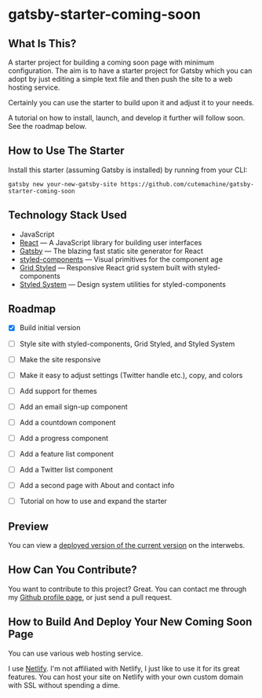 # gatsby-starter-coming-soon

## What Is This?

A starter project for building a coming soon page with minimum configuration. The aim is to have a starter project for Gatsby which you can adopt by just editing a simple text file and then push the site to a web hosting service.

Certainly you can use the starter to build upon it and adjust it to your needs.

A tutorial on how to install, launch, and develop it further will follow soon. See the roadmap below.


## How to Use The Starter

Install this starter (assuming Gatsby is installed) by running from your CLI:

```
gatsby new your-new-gatsby-site https://github.com/cutemachine/gatsby-starter-coming-soon
```


## Technology Stack Used

- JavaScript
- [React](https://reactjs.org) — A JavaScript library for building user interfaces
- [Gatsby](https://www.gatsbyjs.org) — The blazing fast static site generator for React
- [styled-components](https://www.styled-components.com) — Visual primitives for the component age
- [Grid Styled](http://jxnblk.com/grid-styled/) — Responsive React grid system built with styled-components
- [Styled System](http://jxnblk.com/styled-system/) — Design system utilities for styled-components


## Roadmap

- [x] Build initial version
- [ ] Style site with styled-components, Grid Styled, and Styled System
- [ ] Make the site responsive
- [ ] Make it easy to adjust settings (Twitter handle etc.), copy, and colors
- [ ] Add support for themes
- [ ] Add an email sign-up component
- [ ] Add a countdown component
- [ ] Add a progress component
- [ ] Add a feature list component
- [ ] Add a Twitter list component
- [ ] Add a second page with About and contact info
- [ ] Tutorial on how to use and expand the starter


## Preview

You can view a [deployed version of the current version](http://compassionate-shockley-54aae9.netlify.com) on the interwebs.


## How Can You Contribute?

You want to contribute to this project? Great. You can contact me through my [Github profile page](https://github.com/cutemachine), or just send a pull request.


## How to Build And Deploy Your New Coming Soon Page

You can use various web hosting service.

I use [Netlify](https://www.netlify.com). I'm not affiliated with Netlify, I just like to use it for its great features. You can host your site on Netlify with your own custom domain with SSL without spending a dime.


